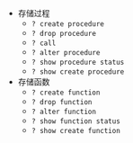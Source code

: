 - 存储过程
  - `? create procedure`
  - `? drop procedure`
  - `? call`
  - `? alter procedure`
  - `? show procedure status`
  - `? show create procedure`
- 存储函数
  - `? create function`
  - `? drop function`
  - `? alter function`
  - `? show function status`
  - `? show create function`
